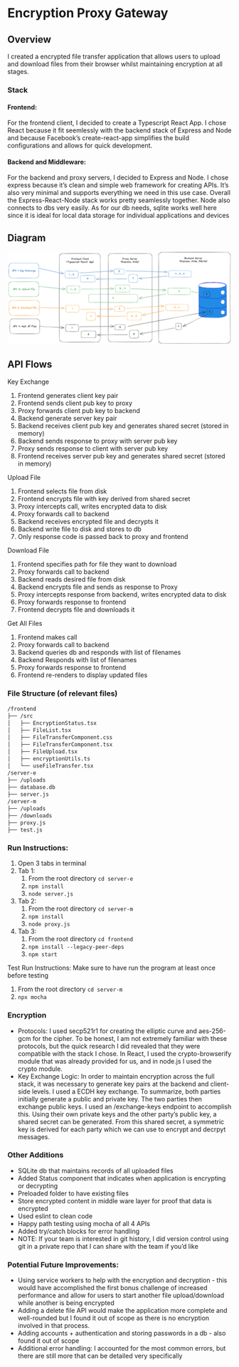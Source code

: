 # Encryption Proxy Gateway

## Overview
I created a encrypted file transfer application that allows users to upload and download files from their browser whilst maintaining encryption at all stages.

### Stack
#### Frontend:
For the frontend client, I decided to create a Typescript React App. I chose React because it fit seemlessly with the backend stack of Express and Node and because Facebook’s create-react-app simplifies the build configurations and allows for quick development.

#### Backend and Middleware:
For the backend and proxy servers, I decided to Express and Node. I chose express because it’s clean and simple web framework for creating APIs. It’s also very minimal and supports everything we need in this use case. Overall the Express-React-Node stack works pretty seamlessly together. Node also connects to dbs very easily. As for our db needs, sqlite works well here since it is ideal for local data storage for individual applications and devices

## Diagram
![alt text](encryptionDiagramLightMode.png "Diagram")

## API Flows
Key Exchange
1. Frontend generates client key pair
2. Frontend sends client pub key to proxy
3. Proxy forwards client pub key to backend
4. Backend generate server key pair
5. Backend receives client pub key and generates shared secret (stored in memory)
6. Backend sends response to proxy with server pub key
7. Proxy sends response to client with server pub key
8. Frontend receives server pub key and generates shared secret (stored in memory)

Upload File
1. Frontend selects file from disk
2. Frontend encrypts file with key derived from shared secret 
3. Proxy intercepts call, writes encrypted data to disk
4. Proxy forwards call to backend
5. Backend receives encrypted file and decrypts it
6. Backend write file to disk and stores to db
7. Only response code is passed back to proxy and frontend

Download File
1. Frontend specifies path for file they want to download
2. Proxy forwards call to backend
3. Backend reads desired file from disk
4. Backend encrypts file and sends as response to Proxy
5. Proxy intercepts response from backend, writes encrypted data to disk
6. Proxy forwards response to frontend
7. Frontend decrypts file and downloads it

Get All Files
1. Frontend makes call
2. Proxy forwards call to backend
3. Backend queries db and responds with list of filenames
4. Backend Responds with list of filenames
5. Proxy forwards response to frontend
6. Frontend re-renders to display updated files

### File Structure (of relevant files)
```
/frontend
├── /src
│   ├── EncryptionStatus.tsx
│   ├── FileList.tsx
│   ├── FileTransferComponent.css
│   ├── FileTransferComponent.tsx
│   ├── FileUpload.tsx
│   ├── encryptionUtils.ts
│   └── useFileTransfer.tsx
/server-e
├── /uploads
├── database.db
├── server.js
/server-m
├── /uploads
├── /downloads
├── proxy.js
├── test.js
```

### Run Instructions:
1. Open 3 tabs in terminal
2. Tab 1: 
    1. From the root directory `cd server-e`
    2. `npm install`
    3. `node server.js`
3. Tab 2:
    1. From the root directory `cd server-m`
    2. `npm install`
    3. `node proxy.js`
4. Tab 3:
    1. From the root directory `cd frontend`
    2. `npm install --legacy-peer-deps`
    3. `npm start`

Test Run Instructions:
Make sure to have run the program at least once before testing
1. From the root directory `cd server-m`
2. `npx mocha`

### Encryption
- Protocols: I used secp521r1 for creating the elliptic curve and aes-256-gcm for the cipher. To be honest, I am not extremely familiar with these protocols, but the quick research I did revealed that they were compatible with the stack I chose. In React, I used the crypto-browserify module that was already provided for us, and in node.js I used the crypto module.
- Key Exchange Logic: In order to maintain encryption across the full stack, it was necessary to generate key pairs at the backend and client-side levels. I used a ECDH key exchange. To summarize, both parties initially generate a public and private key. The two parties then exchange public keys. I used an /exchange-keys endpoint to accomplish this. Using their own private keys and the other party’s public key, a shared secret can be generated. From this shared secret, a symmetric key is derived for each party which we can use to encrypt and decrpyt messages.

### Other Additions
- SQLite db that maintains records of all uploaded files
- Added Status component that indicates when application is encrypting or decrypting
- Preloaded folder to have existing files 
- Store encrypted content in middle ware layer for proof that data is encrypted
- Used eslint to clean code
- Happy path testing using mocha of all 4 APIs
- Added try/catch blocks for error handling
- NOTE: If your team is interested in git history, I did version control using git in a private repo that I can share with the team if you’d like

### Potential Future Improvements:
- Using service workers to help with the encryption and decryption - this would have accomplished the first bonus challenge of increased performance and allow for users to start another file upload/download while another is being encrypted
- Adding a delete file API would make the application more complete and well-rounded but I found it out of scope as there is no encryption involved in that process.
- Adding accounts + authentication and storing passwords in a db - also found it out of scope
- Additional error handling: I accounted for the most common errors, but there are still more that can be detailed very specifically
